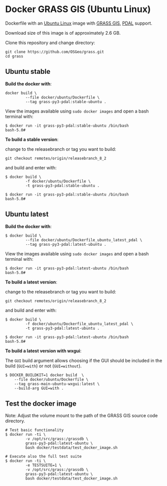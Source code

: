 # Docker GRASS GIS (Ubuntu Linux)

Dockerfile with an [Ubuntu Linux](https://ubuntu.com/) image with
[GRASS GIS](https://grass.osgeo.org/), [PDAL](https://pdal.io) support.

Download size of this image is of approximately 2.6 GB.

Clone this repository and change directory:

```shell
git clone https://github.com/OSGeo/grass.git
cd grass
```

## Ubuntu stable

__Build the docker with__:

```shell
docker build \
         --file docker/ubuntu/Dockerfile \
         --tag grass-py3-pdal:stable-ubuntu .
```

View the images available using `sudo docker images` and open a bash terminal
with:

```shell
$ docker run -it grass-py3-pdal:stable-ubuntu /bin/bash
bash-5.0#
```

__To build a stable version__:

change to the releasebranch or tag you want to build:

```shell
git checkout remotes/origin/releasebranch_8_2
```

and build and enter with:

```shell
$ docker build \
         -f docker/ubuntu/Dockerfile \
         -t grass-py3-pdal:stable-ubuntu .

$ docker run -it grass-py3-pdal:stable-ubuntu /bin/bash
bash-5.0#
```

## Ubuntu latest

__Build the docker with__:

```shell
$ docker build \
         --file docker/ubuntu/Dockerfile_ubuntu_latest_pdal \
         --tag grass-py3-pdal:latest-ubuntu .
```

View the images available using `sudo docker images` and open a bash terminal
with:

```shell
$ docker run -it grass-py3-pdal:latest-ubuntu /bin/bash
bash-5.0#
```

__To build a latest version__:

change to the releasebranch or tag you want to build:

```shell
git checkout remotes/origin/releasebranch_8_2
```

and build and enter with:

```shell
$ docker build \
         -f docker/ubuntu/Dockerfile_ubuntu_latest_pdal \
         -t grass-py3-pdal:latest-ubuntu .

$ docker run -it grass-py3-pdal:latest-ubuntu /bin/bash
bash-5.0#
```

__To build a latest version with wxgui__:

The `GUI` build argument allows choosing if the GUI should
be included in the build (`GUI=with`) or not (`GUI=without`).

```shell
$ DOCKER_BUILDKIT=1 docker build  \
    --file docker/ubuntu/Dockerfile \
    --tag grass-main-ubuntu-wxgui:latest \
    --build-arg GUI=with .
```

## Test the docker image

Note: Adjust the volume mount to the path of the GRASS GIS source code directory.

```shell
# Test basic functionality
$ docker run -ti \
         -v /opt/src/grass:/grassdb \
         grass-py3-pdal:latest-ubuntu \
         bash docker/testdata/test_docker_image.sh

# Execute also the full test suite
$ docker run -ti \
         -e TESTSUITE=1 \
         -v /opt/src/grass:/grassdb \
         grass-py3-pdal:latest-ubuntu \
         bash docker/testdata/test_docker_image.sh
```

